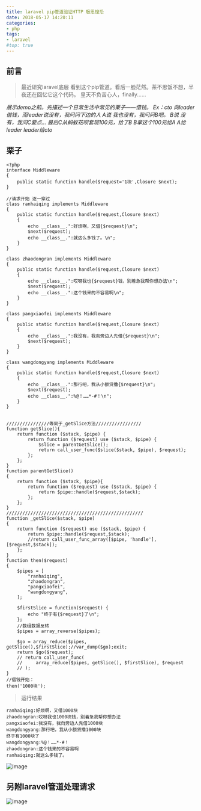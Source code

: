 ```yaml
---
title: laravel pip管道验证HTTP 极思惶恐
date: 2018-05-17 14:20:11
categories:
- php
tags:
- laravel
#top: true
---
```


## 前言
> 最近研究laravel底层 看到这个pip管道。看后一脸茫然。茶不思饭不想，半夜还在回忆它这个代码。
皇天不负苦心人，finally......

_展示demo之前。先描述一个日常生活中常见的栗子——借钱。
Ex：cto 向leader借钱，而leader说没有，我问问下边的人
A说 我也没有，我问问B吧。
B说 没有，我问C要点...
最后C从蚂蚁花呗套现100元，给了B
B拿这个100元给A
A给 leader
leader给cto_

## 栗子

```
<?php
interface Middleware
{
    public static function handle($request='1块',Closure $next);
}

//请求开始 逐一穿过
class ranhaiqing implements Middleware
{
    public static function handle($request,Closure $next)
    {
        echo __class__.":好烦啊，又借{$request}\n";
	    $next($request);
        echo __class__.":就这么多钱了。\n";
    }
}

class zhaodongran implements Middleware
{
    public static function handle($request,Closure $next)
    {
        echo __class__.":哎呀我也{$request}钱，别着急我帮你想办法\n";
        $next($request);
        echo __class__.":这个钱来的不容易啊\n";
    }
}

class pangxiaofei implements Middleware
{
    public static function handle($request,Closure $next)
    {
        echo __class__.":我没有，我向旁边人先借{$request}\n";
        $next($request);
    }
}

class wangdongyang implements Middleware
{
    public static function handle($request,Closure $next)
    {
        echo __class__.":那行吧，我从小额贷撸{$request}\n";
        $next($request);
	    echo __class__.":%@！……*-#！\n";
    }
}


////////////////等同于_getSlice方法/////////////////
function getSlice(){
    return function ($stack, $pipe) {
        return function ($request) use ($stack, $pipe) {
            $slice = parentGetSlice();
            return call_user_func($slice($stack, $pipe), $request);
        };
    };
}
function parentGetSlice()
{   
    return function ($stack, $pipe){
        return function ($request) use ($stack, $pipe) {
            return $pipe::handle($request,$stack);
        };
    };
}
///////////////////////////////////////////////////
function _getSlice($stack, $pipe)
{
    return function ($request) use ($stack, $pipe) {
        return $pipe::handle($request,$stack);
        //return call_user_func_array([$pipe, 'handle'], [$request,$stack]);
    };
}
function then($request)
{
    $pipes = [
        "ranhaiqing",
        "zhaodongran",
        "pangxiaofei",
        "wangdongyang",
    ];

    $firstSlice = function($request) {
        echo "终于有{$request}了\n";
    };
    //数组数据反转
    $pipes = array_reverse($pipes);
    
    $go = array_reduce($pipes, getSlice(),$firstSlice);//var_dump($go);exit;
    return $go($request);
    // return call_user_func(
    //     array_reduce($pipes, getSlice(), $firstSlice), $request
    // );
}
//借钱开始：
then('1000块');
```

> 运行结果

```
ranhaiqing:好烦啊，又借1000块
zhaodongran:哎呀我也1000块钱，别着急我帮你想办法
pangxiaofei:我没有，我向旁边人先借1000块
wangdongyang:那行吧，我从小额贷撸1000块
终于有1000块了
wangdongyang:%@！……*-#！
zhaodongran:这个钱来的不容易啊
ranhaiqing:就这么多钱了。
```

![image](https://user-images.githubusercontent.com/9856659/60749317-9b58a980-9fca-11e9-89ff-82c3c0a3df84.png)


## 另附laravel管道处理请求

![image](https://user-images.githubusercontent.com/9856659/60749263-f0e08680-9fc9-11e9-8f19-43a95a2ed260.png)

